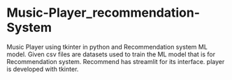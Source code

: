 # Music-Player_recommendation-System
Music Player using tkinter in python and Recommendation system ML model.
Given csv files are datasets used to train the ML model that is for Recommendation system.
Recommend has streamlit for its interface.
player is developed with tkinter.
